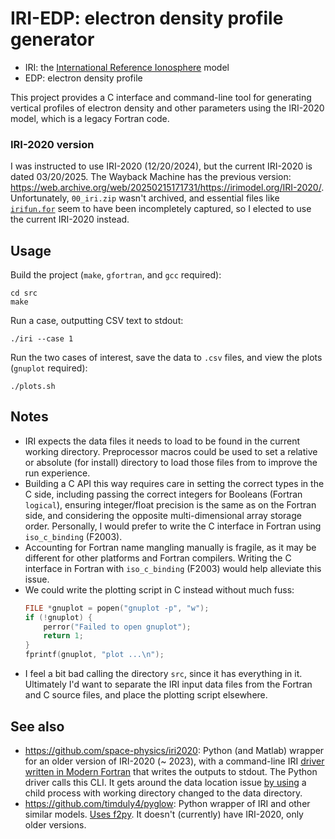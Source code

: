 # IRI-EDP: electron density profile generator

- IRI: the [International Reference Ionosphere](https://irimodel.org/) model
- EDP: electron density profile

This project provides a C interface and command-line tool for generating
vertical profiles of electron density and other parameters
using the IRI-2020 model, which is a legacy Fortran code.

### IRI-2020 version

I was instructed to use IRI-2020 (12/20/2024), but the current IRI-2020 is dated 03/20/2025.
The Wayback Machine has the previous version:
<https://web.archive.org/web/20250215171731/https://irimodel.org/IRI-2020/>.
Unfortunately, `00_iri.zip` wasn't archived,
and essential files like [`irifun.for`](https://web.archive.org/web/20250215171731/https://irimodel.org/IRI-2020/irifun.for)
seem to have been incompletely captured,
so I elected to use the current IRI-2020 instead.

## Usage

Build the project (`make`, `gfortran`, and `gcc` required):

```
cd src
make
```

Run a case, outputting CSV text to stdout:

```
./iri --case 1
```

Run the two cases of interest, save the data to `.csv` files, and view the plots
(`gnuplot` required):

```
./plots.sh
```

## Notes

- IRI expects the data files it needs to load to be found in the current working directory.
  Preprocessor macros could be used to set a relative or absolute (for install) directory
  to load those files from to improve the run experience.
- Building a C API this way requires care in setting the correct types in the C side,
  including passing the correct integers for Booleans (Fortran `logical`),
  ensuring integer/float precision is the same as on the Fortran side,
  and considering the opposite multi-dimensional array storage order.
  Personally, I would prefer to write the C interface in Fortran
  using `iso_c_binding` (F2003).
- Accounting for Fortran name mangling manually is fragile, as it may be different
  for other platforms and Fortran compilers.
  Writing the C interface in Fortran with `iso_c_binding` (F2003) would help alleviate this issue.
- We could write the plotting script in C instead without much fuss:
  ```c
  FILE *gnuplot = popen("gnuplot -p", "w");
  if (!gnuplot) {
      perror("Failed to open gnuplot");
      return 1;
  }
  fprintf(gnuplot, "plot ...\n");
  ```
- I feel a bit bad calling the directory `src`, since it has everything in it.
  Ultimately I'd want to separate the IRI input data files from the Fortran and C source files,
  and place the plotting script elsewhere.

## See also

- <https://github.com/space-physics/iri2020>: Python (and Matlab) wrapper for
  an older version of IRI-2020 (~ 2023),
  with a command-line IRI [driver written in Modern Fortran](https://github.com/space-physics/iri2020/blob/a609211dce6f101e4e84dae30083942e70272786/src/iri2020/src/iri_driver.f90)
  that writes the outputs to stdout.
  The Python driver calls this CLI.
  It gets around the data location issue
  [by using](https://github.com/space-physics/iri2020/blob/a609211dce6f101e4e84dae30083942e70272786/src/iri2020/base.py#L56)
  a child process with working directory changed to the data directory.
- <https://github.com/timduly4/pyglow>: Python wrapper of IRI and other similar models.
  [Uses f2py](https://github.com/timduly4/pyglow/blob/1988757f3b6a4bd5ed98266a3fb1dc64f2513fc5/src/pyglow/iri.py#L195). It doesn't (currently) have IRI-2020, only older versions.
